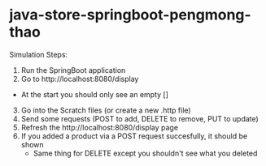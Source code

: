 # java-store-springboot-pengmong-thao

Simulation Steps:

1. Run the SpringBoot application
2. Go to http://localhost:8080/display
  - At the start you should only see an empty []
3. Go into the Scratch files (or create a new .http file)
4. Send some requests (POST to add, DELETE to remove, PUT to update)
5. Refresh the http://localhost:8080/display page
6. If you added a product via a POST request succesfully, it should be shown 
    - Same thing for DELETE except you shouldn't see what you deleted 
